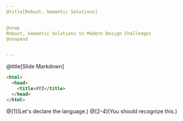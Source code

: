 ```yaml
---
@title[Robust, Semantic Solutions]


@snap
Robust, Semantic Solutions to Modern Design Challenges
@snapend


---
```

@title[Slide Markdown]

```html
<html>
  <head>
    <title>XYZ</title>
  </head>
</html>
```
@[1](Let's declare the language.)
@[2-4](You should recognize this.)